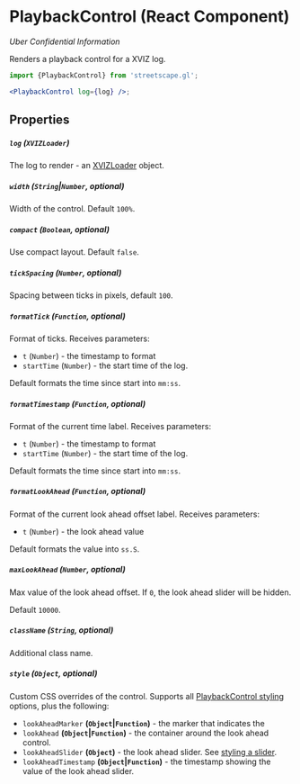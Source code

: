 # PlaybackControl (React Component)

_Uber Confidential Information_

Renders a playback control for a XVIZ log.

```jsx
import {PlaybackControl} from 'streetscape.gl';

<PlaybackControl log={log} />;
```

## Properties

##### `log` (`XVIZLoader`)

The log to render - an [XVIZLoader](/docs/api-reference/xviz-loader-interface.md) object.

##### `width` (`String`|`Number`, optional)

Width of the control. Default `100%`.

##### `compact` (`Boolean`, optional)

Use compact layout. Default `false`.

##### `tickSpacing` (`Number`, optional)

Spacing between ticks in pixels, default `100`.

##### `formatTick` (`Function`, optional)

Format of ticks. Receives parameters:

- `t` (`Number`) - the timestamp to format
- `startTime` (`Number`) - the start time of the log.

Default formats the time since start into `mm:ss`.

##### `formatTimestamp` (`Function`, optional)

Format of the current time label. Receives parameters:

- `t` (`Number`) - the timestamp to format
- `startTime` (`Number`) - the start time of the log.

Default formats the time since start into `mm:ss`.

##### `formatLookAhead` (`Function`, optional)

Format of the current look ahead offset label. Receives parameters:

- `t` (`Number`) - the look ahead value

Default formats the value into `ss.S`.

##### `maxLookAhead` (`Number`, optional)

Max value of the look ahead offset. If `0`, the look ahead slider will be hidden.

Default `10000`.

##### `className` (`String`, optional)

Additional class name.

##### `style` (`Object`, optional)

Custom CSS overrides of the control. Supports all [PlaybackControl styling](https://github.com/uber-web/monochrome/blob/master/src/playback-control/README.md#styling) options, plus the following:

* `lookAheadMarker` **(`Object`|`Function`)** - the marker that indicates the 
* `lookAhead` **(`Object`|`Function`)** - the container around the look ahead control.
* `lookAheadSlider` **(`Object`)** - the look ahead slider. See [styling a slider](https://github.com/uber-web/monochrome/blob/master/src/shared/slider/README.md#styling).
* `lookAheadTimestamp` **(`Object`|`Function`)** - the timestamp showing the value of the look ahead slider.
